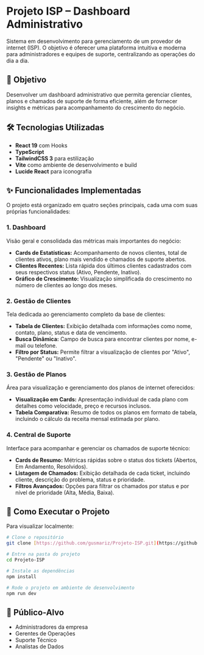 # Projeto ISP – Dashboard Administrativo

Sistema em desenvolvimento para gerenciamento de um provedor de internet (ISP). O objetivo é oferecer uma plataforma intuitiva e moderna para administradores e equipes de suporte, centralizando as operações do dia a dia.

## 🎯 Objetivo
Desenvolver um dashboard administrativo que permita gerenciar clientes, planos e chamados de suporte de forma eficiente, além de fornecer insights e métricas para acompanhamento do crescimento do negócio.

## 🛠️ Tecnologias Utilizadas
- **React 19** com Hooks
- **TypeScript**
- **TailwindCSS 3** para estilização
- **Vite** como ambiente de desenvolvimento e build
- **Lucide React** para iconografia

## ✨ Funcionalidades Implementadas

O projeto está organizado em quatro seções principais, cada uma com suas próprias funcionalidades:

### 1. Dashboard
Visão geral e consolidada das métricas mais importantes do negócio:
- **Cards de Estatísticas:** Acompanhamento de novos clientes, total de clientes ativos, plano mais vendido e chamados de suporte abertos.
- **Clientes Recentes:** Lista rápida dos últimos clientes cadastrados com seus respectivos status (Ativo, Pendente, Inativo).
- **Gráfico de Crescimento:** Visualização simplificada do crescimento no número de clientes ao longo dos meses.

### 2. Gestão de Clientes
Tela dedicada ao gerenciamento completo da base de clientes:
- **Tabela de Clientes:** Exibição detalhada com informações como nome, contato, plano, status e data de vencimento.
- **Busca Dinâmica:** Campo de busca para encontrar clientes por nome, e-mail ou telefone.
- **Filtro por Status:** Permite filtrar a visualização de clientes por "Ativo", "Pendente" ou "Inativo".

### 3. Gestão de Planos
Área para visualização e gerenciamento dos planos de internet oferecidos:
- **Visualização em Cards:** Apresentação individual de cada plano com detalhes como velocidade, preço e recursos inclusos.
- **Tabela Comparativa:** Resumo de todos os planos em formato de tabela, incluindo o cálculo da receita mensal estimada por plano.

### 4. Central de Suporte
Interface para acompanhar e gerenciar os chamados de suporte técnico:
- **Cards de Resumo:** Métricas rápidas sobre o status dos tickets (Abertos, Em Andamento, Resolvidos).
- **Listagem de Chamados:** Exibição detalhada de cada ticket, incluindo cliente, descrição do problema, status e prioridade.
- **Filtros Avançados:** Opções para filtrar os chamados por status e por nível de prioridade (Alta, Média, Baixa).

## 🚀 Como Executar o Projeto
Para visualizar localmente:

```bash
# Clone o repositório
git clone [https://github.com/gusmariz/Projeto-ISP.git](https://github.com/gusmariz/Projeto-ISP.git)

# Entre na pasta do projeto
cd Projeto-ISP

# Instale as dependências
npm install

# Rode o projeto em ambiente de desenvolvimento
npm run dev
```

## 📌 Público-Alvo
- Administradores da empresa
- Gerentes de Operações
- Suporte Técnico
- Analistas de Dados